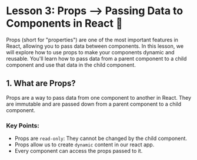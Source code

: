 # Lesson 3: Props --> Passing Data to Components in React 🚀
Props (short for "properties") are one of the most important features in React, allowing you to pass data between components. In this lesson, we will explore how to use props to make your components dynamic and reusable. You'll learn how to pass data from a parent component to a child component and use that data in the child component.
## 1. What are Props?
Props are a way to pass data from one component to another in React. They are immutable and are passed down from a parent component to a child component.
### Key Points:
- Props are `read-only`: They cannot be changed by the child component.
- Props allow us to create `dynamic` content in our react app.
- Every component can access the props passed to it.